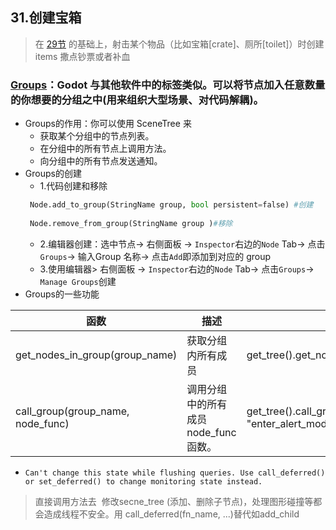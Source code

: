 ## 31.创建宝箱
> 在 [29节](29.Creating%20items.md) 的基础上，射击某个物品（比如宝箱[crate]、厕所[toilet]）时创建 items 撒点钞票或者补血
### [Groups](https://docs.godotengine.org/zh-cn/4.x/tutorials/scripting/groups.html)：Godot 与其他软件中的标签类似。可以将节点加入任意数量的你想要的分组之中(用来组织大型场景、对代码解耦)。
- Groups的作用：你可以使用 SceneTree 来
    - 获取某个分组中的节点列表。
    - 在分组中的所有节点上调用方法。
    - 向分组中的所有节点发送通知。
- Groups的创建
    - 1.代码创建和移除
    ```python
     Node.add_to_group(StringName group, bool persistent=false) #创建
     
     Node.remove_from_group(StringName group )#移除
    ```
    - 2.编辑器创建：选中节点-> 右侧面板 -> `Inspector`右边的`Node` Tab-> 点击`Groups`-> 输入Group 名称-> 点击`Add`即添加到对应的 group
    - 3.使用编辑器> 右侧面板 -> `Inspector`右边的`Node` Tab-> 点击`Groups`-> `Manage Groups`创建
- Groups的一些功能

函数|描述|实例
---|---|---
get_nodes_in_group(group_name)|获取分组内所有成员|get_tree().get_nodes_in_group("guards")
call_group(group_name, node_func)|调用分组中的所有成员 node_func 函数。|get_tree().call_group("guards", "enter_alert_mode")

- `Can't change this state while flushing queries. Use call_deferred() or set_deferred() to change monitoring state instead.`
 >  直接调用方法去  修改secne_tree (添加、删除子节点)，处理图形碰撞等都会造成线程不安全。用 call_deferred(fn_name, ...)替代如add_child